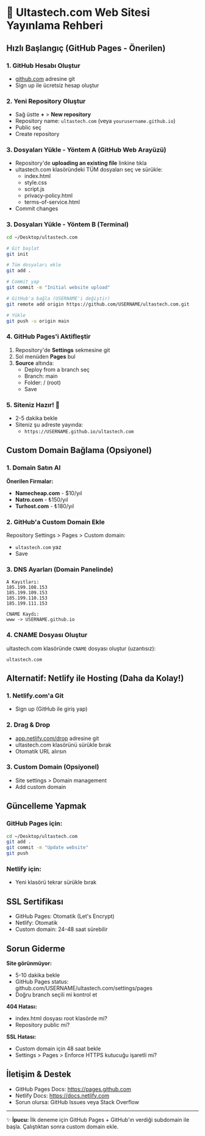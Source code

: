 # 🚀 Ultastech.com Web Sitesi Yayınlama Rehberi

## Hızlı Başlangıç (GitHub Pages - Önerilen)

### 1. GitHub Hesabı Oluştur
- [github.com](https://github.com) adresine git
- Sign up ile ücretsiz hesap oluştur

### 2. Yeni Repository Oluştur
- Sağ üstte **+** > **New repository**
- Repository name: `ultastech.com` (veya `yourusername.github.io`)
- Public seç
- Create repository

### 3. Dosyaları Yükle - Yöntem A (GitHub Web Arayüzü)
- Repository'de **uploading an existing file** linkine tıkla
- ultastech.com klasöründeki TÜM dosyaları seç ve sürükle:
  - index.html
  - style.css
  - script.js
  - privacy-policy.html
  - terms-of-service.html
- Commit changes

### 3. Dosyaları Yükle - Yöntem B (Terminal)
```bash
cd ~/Desktop/ultastech.com

# Git başlat
git init

# Tüm dosyaları ekle
git add .

# Commit yap
git commit -m "Initial website upload"

# GitHub'a bağla (USERNAME'i değiştir)
git remote add origin https://github.com/USERNAME/ultastech.com.git

# Yükle
git push -u origin main
```

### 4. GitHub Pages'i Aktifleştir
1. Repository'de **Settings** sekmesine git
2. Sol menüden **Pages** bul
3. **Source** altında:
   - Deploy from a branch seç
   - Branch: main
   - Folder: / (root)
   - Save

### 5. Siteniz Hazır! 🎉
- 2-5 dakika bekle
- Siteniz şu adreste yayında:
  - `https://USERNAME.github.io/ultastech.com`

## Custom Domain Bağlama (Opsiyonel)

### 1. Domain Satın Al
**Önerilen Firmalar:**
- **Namecheap.com** - $10/yıl
- **Natro.com** - ₺150/yıl
- **Turhost.com** - ₺180/yıl

### 2. GitHub'a Custom Domain Ekle
Repository Settings > Pages > Custom domain:
- `ultastech.com` yaz
- Save

### 3. DNS Ayarları (Domain Panelinde)
```
A Kayıtları:
185.199.108.153
185.199.109.153
185.199.110.153
185.199.111.153

CNAME Kaydı:
www -> USERNAME.github.io
```

### 4. CNAME Dosyası Oluştur
ultastech.com klasöründe `CNAME` dosyası oluştur (uzantısız):
```
ultastech.com
```

## Alternatif: Netlify ile Hosting (Daha da Kolay!)

### 1. Netlify.com'a Git
- Sign up (GitHub ile giriş yap)

### 2. Drag & Drop
- [app.netlify.com/drop](https://app.netlify.com/drop) adresine git
- ultastech.com klasörünü sürükle bırak
- Otomatik URL alırsın

### 3. Custom Domain (Opsiyonel)
- Site settings > Domain management
- Add custom domain

## Güncelleme Yapmak

### GitHub Pages için:
```bash
cd ~/Desktop/ultastech.com
git add .
git commit -m "Update website"
git push
```

### Netlify için:
- Yeni klasörü tekrar sürükle bırak

## SSL Sertifikası
- GitHub Pages: Otomatik (Let's Encrypt)
- Netlify: Otomatik
- Custom domain: 24-48 saat sürebilir

## Sorun Giderme

**Site görünmüyor:**
- 5-10 dakika bekle
- GitHub Pages status: github.com/USERNAME/ultastech.com/settings/pages
- Doğru branch seçili mi kontrol et

**404 Hatası:**
- index.html dosyası root klasörde mi?
- Repository public mi?

**SSL Hatası:**
- Custom domain için 48 saat bekle
- Settings > Pages > Enforce HTTPS kutucuğu işaretli mi?

## İletişim & Destek
- GitHub Pages Docs: https://pages.github.com
- Netlify Docs: https://docs.netlify.com
- Sorun olursa: GitHub Issues veya Stack Overflow

---
✨ **İpucu:** İlk deneme için GitHub Pages + GitHub'ın verdiği subdomain ile başla. Çalıştıktan sonra custom domain ekle.
